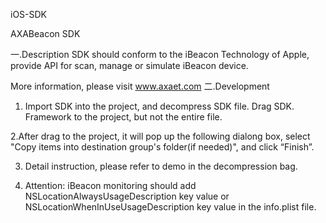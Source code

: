 iOS-SDK

AXABeacon SDK

一.Description
SDK should conform to the iBeacon Technology of Apple, provide API for scan, manage or simulate iBeacon device. 

More information, please visit www.axaet.com
二.Development
1. Import SDK into the project, and decompress SDK file. Drag SDK. Framework to the project, but not the entire file. 

2.After drag to the project, it will pop up the following dialong box, select "Copy items into destination group's folder(if needed)", and click “Finish”.

3. Detail instruction, please refer to demo in the decompression bag. 

4. Attention: iBeacon monitoring should add NSLocationAlwaysUsageDescription key value or NSLocationWhenInUseUsageDescription key value in the info.plist file.
